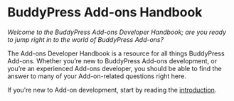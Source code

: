 # BuddyPress Add-ons Handbook

_Welcome to the BuddyPress Add-ons Developer Handbook; are you ready to jump right in to the world of BuddyPress Add-ons?_

The Add-ons Developer Handbook is a resource for all things BuddyPress Add-ons. Whether you’re new to BuddyPress Add-ons development, or you’re an experienced Add-ons developer, you should be able to find the answer to many of your Add-on-related questions right here.

If you’re new to Add-on development, start by reading the [introduction](./introduction/README.md).
